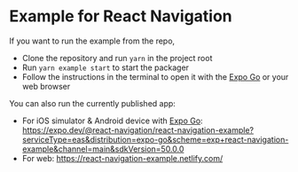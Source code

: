 # Example for React Navigation

If you want to run the example from the repo,

- Clone the repository and run `yarn` in the project root
- Run `yarn example start` to start the packager
- Follow the instructions in the terminal to open it with the [Expo Go](https://expo.dev/client) or your web browser

You can also run the currently published app:

- For iOS simulator & Android device with [Expo Go](https://expo.dev/client): <https://expo.dev/@react-navigation/react-navigation-example?serviceType=eas&distribution=expo-go&scheme=exp+react-navigation-example&channel=main&sdkVersion=50.0.0>
- For web: <https://react-navigation-example.netlify.com/>
